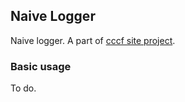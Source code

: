 ## Naive Logger
Naive logger. A part of [cccf site project](https://github.com/tvitas/cccf "CCCF site On Github").

### Basic usage
To do.
